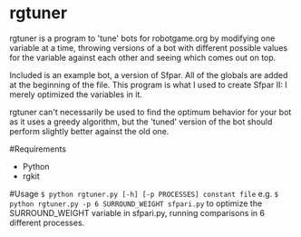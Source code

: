rgtuner
=======

rgtuner is a program to 'tune' bots for robotgame.org by modifying one variable
at a time, throwing versions of a bot with different possible values for the
variable against each other and seeing which comes out on top.

Included is an example bot, a version of Sfpar. All of the globals are added at
the beginning of the file. This program is what I used to create Sfpar II: I
merely optimized the variables in it.

rgtuner can't necessarily be used to find the optimum behavior for your bot as
it uses a greedy algorithm, but the 'tuned' version of the bot should perform
slightly better against the old one.

#Requirements
- Python
- rgkit

#Usage
`$ python rgtuner.py [-h] [-p PROCESSES] constant file`
e.g.
`$ python rgtuner.py -p 6 SURROUND_WEIGHT sfpari.py`
to optimize the SURROUND_WEIGHT variable in sfpari.py, running comparisons in 6
different processes.
